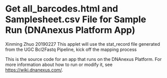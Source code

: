 <!-- dx-header -->
# Get all_barcodes.html and Samplesheet.csv File for Sample Run (DNAnexus Platform App)
Xinming Zhuo 20190227
This applet will use the stat_record file generated from the UGC Bcl2Fastq Pipeline, kick off the mapping process

This is the source code for an app that runs on the DNAnexus Platform.
For more information about how to run or modify it, see
https://wiki.dnanexus.com/.
<!-- /dx-header -->

<!-- Insert a description of your app here -->

<!--
TODO: This app directory was automatically generated by dx-app-wizard;
please edit this Readme.md file to include essential documentation about
your app that would be helpful to users. (Also see the
Readme.developer.md.) Once you're done, you can remove these TODO
comments.

For more info, see https://wiki.dnanexus.com/Developer-Portal.
-->
